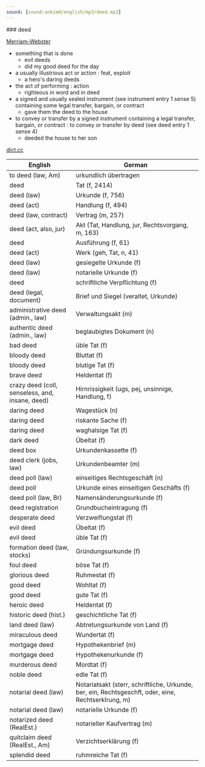 ```yaml
---
sound: [sound:ankimd/english/mp3/deed.mp3]
---
```


\### deed

[Merriam-Webster](https://www.merriam-webster.com/dictionary/deed)

- something that is done
    - evil deeds
    - did my good deed for the day
- a usually illustrious act or action : feat, exploit
    - a hero's daring deeds
- the act of performing : action
    - righteous in word and in deed
- a signed and usually sealed instrument (see instrument entry 1 sense 5) containing some legal transfer, bargain, or contract
    - gave them the deed to the house
- to convey or transfer by a signed instrument containing a legal transfer, bargain, or contract : to convey or transfer by deed (see deed entry 1 sense 4)
    - deeded the house to her son

[dict.cc](https://www.dict.cc/deed)

| English        | German       |
| -------------- | ------------ |
| to deed (law, Am) | urkundlich übertragen |
| deed | Tat (f, 2414) |
| deed (law) | Urkunde (f, 756) |
| deed (act) | Handlung (f, 494) |
| deed (law, contract) | Vertrag (m, 257) |
| deed (act, also, jur) | Akt (Tat, Handlung, jur, Rechtsvorgang, m, 163) |
| deed | Ausführung (f, 61) |
| deed (act) | Werk (geh, Tat, n, 41) |
| deed (law) | gesiegelte Urkunde (f) |
| deed (law) | notarielle Urkunde (f) |
| deed | schriftliche Verpflichtung (f) |
| deed (legal, document) | Brief und Siegel (veraltet, Urkunde) |
| administrative deed (admin., law) | Verwaltungsakt (m) |
| authentic deed (admin., law) | beglaubigtes Dokument (n) |
| bad deed | üble Tat (f) |
| bloody deed | Bluttat (f) |
| bloody deed | blutige Tat (f) |
| brave deed | Heldentat (f) |
| crazy deed (coll, senseless, and, insane, deed) | Hirnrissigkeit (ugs, pej, unsinnige, Handlung, f) |
| daring deed | Wagestück (n) |
| daring deed | riskante Sache (f) |
| daring deed | waghalsige Tat (f) |
| dark deed | Übeltat (f) |
| deed box | Urkundenkassette (f) |
| deed clerk (jobs, law) | Urkundenbeamter (m) |
| deed poll (law) | einseitiges Rechtsgeschäft (n) |
| deed poll | Urkunde eines einseitigen Geschäfts (f) |
| deed poll (law, Br) | Namensänderungsurkunde (f) |
| deed registration | Grundbucheintragung (f) |
| desperate deed | Verzweiflungstat (f) |
| evil deed | Übeltat (f) |
| evil deed | üble Tat (f) |
| formation deed (law, stocks) | Gründungsurkunde (f) |
| foul deed | böse Tat (f) |
| glorious deed | Ruhmestat (f) |
| good deed | Wohltat (f) |
| good deed | gute Tat (f) |
| heroic deed | Heldentat (f) |
| historic deed (hist.) | geschichtliche Tat (f) |
| land deed (law) | Abtretungsurkunde von Land (f) |
| miraculous deed | Wundertat (f) |
| mortgage deed | Hypothekenbrief (m) |
| mortgage deed | Hypothekenurkunde (f) |
| murderous deed | Mordtat (f) |
| noble deed | edle Tat (f) |
| notarial deed (law) | Notariatsakt (sterr, schriftliche, Urkunde, ber, ein, Rechtsgeschft, oder, eine, Rechtserklrung, m) |
| notarial deed (law) | notarielle Urkunde (f) |
| notarized deed (RealEst.) | notarieller Kaufvertrag (m) |
| quitclaim deed (RealEst., Am) | Verzichtserklärung (f) |
| splendid deed | ruhmreiche Tat (f) |
